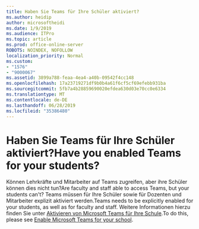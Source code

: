 ```yaml
---
title: Haben Sie Teams für Ihre Schüler aktiviert?
ms.author: heidip
author: microsoftheidi
ms.date: 1/9/2019
ms.audience: ITPro
ms.topic: article
ms.prod: office-online-server
ROBOTS: NOINDEX, NOFOLLOW
localization_priority: Normal
ms.custom:
- "1576"
- "9000067"
ms.assetid: 3899a788-feaa-4ea4-a40b-09542f4cc148
ms.openlocfilehash: 17a23719271df9b0b4a61f6cf5cf69efebb931ba
ms.sourcegitcommit: 5fb7a4b28859690020efdea630d03e70cc0e6334
ms.translationtype: MT
ms.contentlocale: de-DE
ms.lasthandoff: 06/28/2019
ms.locfileid: "35386480"
---
```

# <a name="have-you-enabled-teams-for-your-students"></a><span data-ttu-id="433e9-102">Haben Sie Teams für Ihre Schüler aktiviert?</span><span class="sxs-lookup"><span data-stu-id="433e9-102">Have you enabled Teams for your students?</span></span>

<span data-ttu-id="433e9-103">Können Lehrkräfte und Mitarbeiter auf Teams zugreifen, aber ihre Schüler können dies nicht tun?</span><span class="sxs-lookup"><span data-stu-id="433e9-103">Are faculty and staff able to access Teams, but your students can't?</span></span> <span data-ttu-id="433e9-104">Teams müssen für Ihre Schüler sowie für Dozenten und Mitarbeiter explizit aktiviert werden.</span><span class="sxs-lookup"><span data-stu-id="433e9-104">Teams needs to be explicitly enabled for your students, as well as for faculty and staff.</span></span> <span data-ttu-id="433e9-105">Weitere Informationen hierzu finden Sie unter [Aktivieren von Microsoft Teams für Ihre Schule](https://docs.microsoft.com/education/get-started/enable-microsoft-teams).</span><span class="sxs-lookup"><span data-stu-id="433e9-105">To do this, please see [Enable Microsoft Teams for your school](https://docs.microsoft.com/education/get-started/enable-microsoft-teams).</span></span>
  